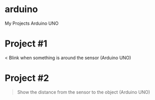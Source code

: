 # arduino
My Projects Arduino UNO


# Project #1

< Blink when something is around the sensor (Arduino UNO)



# Project #2

> Show the distance from the sensor to the object (Arduino UNO)
